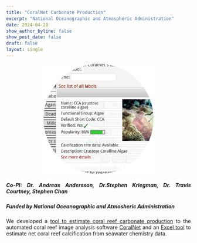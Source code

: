 ```yaml
---
title: "CoralNet Carbonate Production"
excerpt: "National Oceanographic and Atmospheric Administration"
date: 2024-04-20
show_author_byline: false
show_post_date: false
draft: false
layout: single
---
```


<div style="text-align: center;">
<img src="featured-hex.png" width="300"> 
</div>

<div style="text-align: justify;">

##### Co-PI: Dr. Andreas Andersson, Dr.Stephen Kriegman, Dr. Travis Courtney, Stephen Chan
##### Funded by  National Oceanographic and Atmosheric Administration

We developed a [tool to estimate coral reef carbonate production](https://coralnet.ucsd.edu/blog/coralnet-now-estimates-carbonate-production-rates/) to the automated coral reef image analysis software [CoralNet](https://coralnet.ucsd.edu/) and an [Excel tool](https://zenodo.org/record/7051628) to estimate net coral reef calcification from seawater chemistry data.

</div>